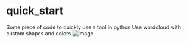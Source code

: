 # quick_start
Some piece of code to quickly use a tool in python
Use wordcloud with custom shapes and colors
![image](https://user-images.githubusercontent.com/7347376/197578812-136b0834-458f-46d8-8f86-58720a13d158.png)
